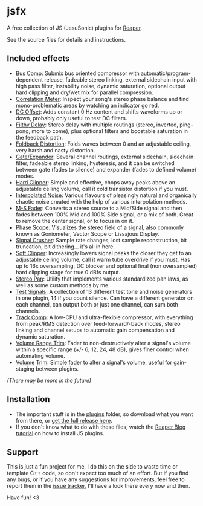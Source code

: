 # jsfx
A free collection of JS (JesuSonic) plugins for [Reaper](https://www.reaper.fm/).

See the source files for details and instructions.

## Included effects
- [Bus Comp](https://github.com/chkhld/jsfx/blob/master/plugins/bus_comp.jsfx): Submix bus oriented compressor with automatic/program-dependent release, fadeable stereo linking, external sidechain input with high pass filter, instability noise, dynamic saturation, optional output hard clipping and dry/wet mix for parallel compression.
- [Correlation Meter](https://github.com/chkhld/jsfx/blob/master/plugins/correlation_meter.jsfx): Inspect your song's stereo phase balance and find mono-problematic areas by watching an indicator go red.
- [DC Offset](https://github.com/chkhld/jsfx/blob/master/plugins/dc_offset.jsfx): Adds constant 0 Hz content and shifts waveforms up or down, probably only useful to test DC filters.
- [Filthy Delay](https://github.com/chkhld/jsfx/blob/master/plugins/filthy_delay.jsfx): Stereo delay with multiple routings (stereo, inverted, ping-pong, more to come), plus optional filters and boostable saturation in the feedback path.
- [Foldback Distortion](https://github.com/chkhld/jsfx/blob/master/plugins/foldback_distortion.jsfx): Folds waves between 0 and an adjustable ceiling, very harsh and nasty distortion.
- [Gate/Expander](https://github.com/chkhld/jsfx/blob/master/plugins/gate_expander.jsfx): Several channel routings, external sidechain, sidechain filter, fadeable stereo linking, hysteresis, and it can be switched between gate (fades to silence) and expander (fades to defined volume) modes.
- [Hard Clipper](https://github.com/chkhld/jsfx/blob/master/plugins/hard_clipper.jsfx): Simple and effective, chops away peaks above an adjustable ceiling volume, call it cold transistor distortion if you must.
- [Interpolated Noise](https://github.com/chkhld/jsfx/blob/master/plugins/interpolated_noise.jsfx): Various flavours of pleasingly natural and organically chaotic noise created with the help of various interpolation methods.
- [M-S Fader](https://github.com/chkhld/jsfx/blob/master/plugins/m-s_fader.jsfx): Converts a stereo source to a Mid/Side signal and then fades between 100% Mid and 100% Side signal, or a mix of both. Great to remove the center signal, or to focus in on it.
- [Phase Scope](https://github.com/chkhld/jsfx/blob/master/plugins/phase_scope.jsfx): Visualizes the stereo field of a signal, also commonly known as Goniometer, Vector Scope or Lissajous Display.
- [Signal Crusher](https://github.com/chkhld/jsfx/blob/master/plugins/signal_crusher.jsfx): Sample rate changes, lost sample reconstruction, bit truncation, bit dithering... it's all in here.
- [Soft Clipper](https://github.com/chkhld/jsfx/blob/master/plugins/soft_clipper.jsfx): Increasingly lowers signal peaks the closer they get to an adjustable ceiling volume, call it warm tube overdrive if you must. Has up to 16x oversampling, DC blocker and optional final (non oversampled) hard clipping stage for true 0 dBfs output.
- [Stereo Pan](https://github.com/chkhld/jsfx/blob/master/plugins/stereo_pan.jsfx): Utility that implements various standardized pan laws, as well as some custom methods by me.
- [Test Signals](https://github.com/chkhld/jsfx/blob/master/plugins/test_signals.jsfx): A collection of 13 different test tone and noise generators in one plugin, 14 if you count silence. Can have a different generator on each channel, can output both or just one channel, can sum both channels.
- [Track Comp](https://github.com/chkhld/jsfx/blob/master/plugins/track_comp.jsfx): A low-CPU and ultra-flexible compressor, with everything from peak/RMS detection over feed-forward/-back modes, stereo linking and channel setups to automatic gain compensation and dynamic saturation.
- [Volume Range Trim](https://github.com/chkhld/jsfx/blob/master/plugins/volume_range_trim.jsfx): Fader to non-destructively alter a signal's volume within a specific range (+/- 6, 12, 24, 48 dB), gives finer control when automating volume.
- [Volume Trim](https://github.com/chkhld/jsfx/blob/master/plugins/volume_trim.jsfx): Simple fader to alter a signal's volume, useful for gain-staging between plugins.

_(There may be more in the future)_

## Installation
- The important stuff is in the [plugins](https://github.com/chkhld/jsfx/blob/master/plugins/) folder, so download what you want from there, or [get the full release here](https://github.com/chkhld/jsfx/releases/).
- If you don't know what to do with these files, watch the [Reaper Blog tutorial](https://reaperblog.net/2015/06/quick-tip-how-to-install-js-plugins/) on how to install JS plugins.

## Support
This is just a fun project for me, I do this on the side to waste time or template C++ code, so don't expect too much of an effort. But if you find any bugs, or if you have any suggestions for improvements, feel free to report them in the [issue tracker](https://github.com/chkhld/jsfx/issues), I'll have a look there every now and then.

Have fun! <3
